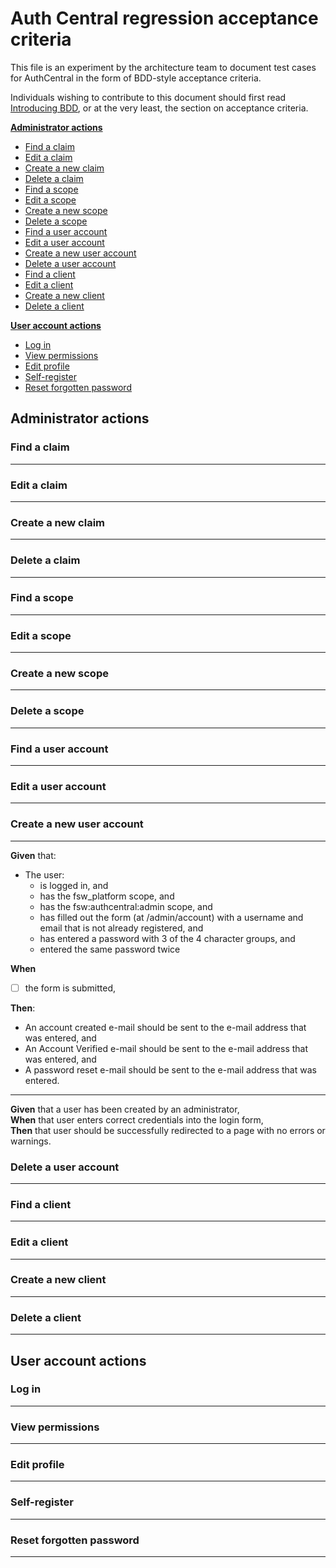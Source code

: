# Auth Central regression acceptance criteria
This file is an experiment by the architecture team to document test cases for AuthCentral in the form of BDD-style acceptance criteria.

Individuals wishing to contribute to this document should first read [Introducing BDD](http://dannorth.net/introducing-bdd/), or at the very least, the section on acceptance criteria.

**[Administrator actions](#administrator-actions)**
- [Find a claim](#find-a-claim)
- [Edit a claim](#edit-a-claim)
- [Create a new claim](#create-a-new-claim)
- [Delete a claim](#delete-a-claim)
- [Find a scope](#find-a-scope)
- [Edit a scope](#edit-a-scope)
- [Create a new scope](#create-a-new-scope)
- [Delete a scope](#delete-a-scope)
- [Find a user account](#find-a-user-account)
- [Edit a user account](#edit-a-user-account)
- [Create a new user account](#create-a-new-user-account)
- [Delete a user account](#delete-a-user-account)
- [Find a client](#find-a-client)
- [Edit a client](#edit-a-client)
- [Create a new client](#create-a-new-client)
- [Delete a client](#delete-a-client)

**[User account actions](#user-account-actions)**
- [Log in](#log-in)
- [View permissions](#view-permissions)
- [Edit profile](#edit-profile)
- [Self-register](#self-register)
- [Reset forgotten password](#reset-forgotten-password)

## Administrator actions
### Find a claim
---

### Edit a claim
---

### Create a new claim
---

### Delete a claim
---

### Find a scope
---

### Edit a scope
---

### Create a new scope
---

### Delete a scope
---

### Find a user account
---

### Edit a user account
---

### Create a new user account
---

**Given** that:
- The user:
  - is logged in, and
  - has the fsw_platform scope, and
  - has the fsw:authcentral:admin scope, and
  - has filled out the form (at /admin/account) with a username and email that is not already registered, and
  - has entered a password with 3 of the 4 character groups, and
  - entered the same password twice
  
**When**
- [ ] the form is submitted,

**Then**:
- An account created e-mail should be sent to the e-mail address that was entered, and
- An Account Verified e-mail should be sent to the e-mail address that was entered, and
- A password reset e-mail should be sent to the e-mail address that was entered.

---

**Given** that a user has been created by an administrator,  
**When** that user enters correct credentials into the login form,  
**Then** that user should be successfully redirected to a page with no errors or warnings.  

### Delete a user account
---

### Find a client
---

### Edit a client
---

### Create a new client
---

### Delete a client
---

## User account actions
### Log in
---

### View permissions
---

### Edit profile
---

### Self-register
---

### Reset forgotten password
---